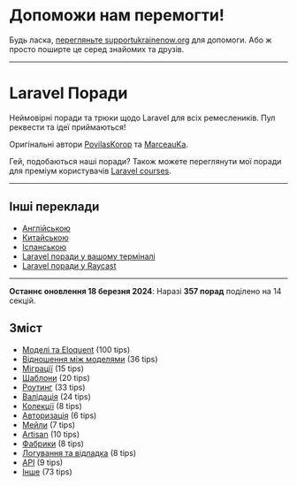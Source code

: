 # Допоможи нам перемогти!

Будь ласка, [перегляньте supportukrainenow.org](https://supportukrainenow.org/) для допомоги. Або ж просто поширте це серед знайомих та друзів.

---

# Laravel Поради

Неймовірні поради та трюки щодо Laravel для всіх ремеслеників. Пул реквести та ідеї приймаються!

Оригінальні автори [PovilasKorop](https://github.com/PovilasKorop) та [MarceauKa](https://github.com/MarceauKa).

Гей, подобаються наші поради? Також можете переглянути мої поради для преміум користувачів [Laravel courses](https://laraveldaily.com/courses?utm_source=github&utm_campaign=laravel-tips).

---

## Інші переклади

- [Англійською](https://github.com/LaravelDaily/laravel-tips)
- [Китайською](https://github.com/Lysice/laravel-tips-chinese/blob/master/README-zh.md)
- [Іспанською](https://github.com/ErickMUOSD/laravel-tips-spanish)
- [Laravel поради у вашому терміналі](https://github.com/godruoyi/laravel-tips)
- [Laravel поради у Raycast](https://github.com/godruoyi/laravel-tips-raycast)


---
**Останнє оновлення 18 березня 2024**: Наразі **357 порад** поділено на 14 секцій.

## Зміст

- [Моделі та Eloquent](db-models-and-eloquent.md) (100 tips)
- [Відношення між моделями](models-relations.md) (36 tips)
- [Міграції](migrations.md) (15 tips)
- [Шаблони](views.md) (20 tips)
- [Роутинг](routing.md) (33 tips)
- [Валідація](validation.md) (24 tips)
- [Колекції](collections.md) (8 tips)
- [Авторизація](auth.md) (6 tips)
- [Мейли](mail.md) (7 tips)
- [Artisan](artisan.md) (10 tips)
- [Фабрики](factories.md) (8 tips)
- [Логування та відладка](log-and-debug.md) (8 tips)
- [API](api.md) (9 tips)
- [Інше](other.md) (73 tips)
